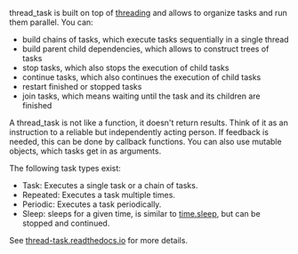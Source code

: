 thread_task is built on top of
[threading](https://docs.python.org/3.8/library/threading.html "threading package")
and allows to organize tasks and run them parallel. You can:
- build chains of tasks, which execute tasks sequentially in a single thread
- build parent child dependencies, which allows to construct trees of tasks
- stop tasks, which also stops the execution of child tasks
- continue tasks, which also continues the execution of child tasks
- restart finished or stopped tasks
- join tasks, which means waiting until the task and its children are finished

A thread_task is not like a function, it doesn't return results. Think
of it as an instruction to a reliable but independently acting
person. If feedback is needed, this can be done by callback
functions. You can also use mutable objects, which tasks get in
as arguments.

The following task types exist:
- Task: Executes a single task or a chain of tasks.
- Repeated: Executes a task multiple times.
- Periodic: Executes a task periodically.
- Sleep: sleeps for a given time, is similar to
[time.sleep](https://docs.python.org/3.8/library/time.html#time.sleep "time.sleep"),
but can be stopped and continued.

See
[thread-task.readthedocs.io](https://thread-task.readthedocs.io/en/latest/ "thread_task")
for more details.
